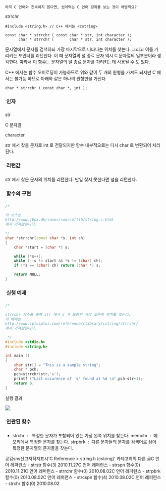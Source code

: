 

```warning
아직 C 언어와 친숙하지 않다면, 씹어먹는 C 언어 강좌를 보는 것이 어떻까요?

```


strrchr
```info
#include <string.h> // C++ 에서는 <cstring>

const char * strrchr ( const char * str, int character );
      char * strrchr (       char * str, int character );
```


문자열에서 문자를 검색하되 가장 마지막으로 나타나는 위치를 찾는다. 그리고 이를 가리키는 포인터를 리턴한다. 
이 때 문자열의 널 종료 문자 역시 C 문자열의 일부분이라 생각한다. 따라서 이 함수는 문자열의 널 종료 문자를 가리키는데 사용될 수 도 있다. 

C++ 에서는 함수 오버로딩이 가능하므로 위와 같이 두 개의 원형을 가져도 되지만 C 에서는 불가능 하므로 아래와 같은 하나의 원형만을 가진다.

```info
char * strrchr ( const char *, int );
```


###  인자
### 
str

C 문자열

character

str 에서 찾을 문자로 int 로 전달되지만 함수 내부적으로는 다시 char 로 변환되어 처리된다. 

###  리턴값
### 
str 에서 찾은 문자의 위치를 리턴한다. 만일 찾지 못한다면 널을 리턴한다. 

###  함수의 구현
### 
```cpp
/*

이 소스는
http://www.jbox.dk/sanos/source/lib/string.c.html
에서 가져왔습니다.

*/
char *strrchr(const char *s, int ch)
{
    char *start = (char *) s;

    while (*s++);
    while (--s != start && *s != (char) ch);
    if (*s == (char) ch) return (char *) s;

    return NULL;
}
```


###  실행 예제
### 


```cpp
/*

strrchr 함수를 통해 str 에서 s 가 포함된 가장 오른쪽 위치를 찾는다.
이 예제는
http://www.cplusplus.com/reference/clibrary/cstring/strrchr/
에서 가져왔습니다.

 */
#include <stdio.h>
#include <string.h>

int main ()
{
    char str[] = "This is a sample string";
    char * pch;
    pch=strrchr(str,'s');
    printf ("Last occurence of 's' found at %d \n",pch-str+1);
    return 0;
}
```


실행 결과

![](http://img1.daumcdn.net/thumb/R1920x0/?fname=http%3A%2F%2Fcfile5.uf.tistory.com%2Fimage%2F1132541D4C5629879BDA45)


###  연관된 함수
### 
* strchr  :   특정한 문자가 포함되어 있는 가장 왼쪽 위치를 찾는다. 
memchr  :  메모리에서 특정한 문자를 찾는다. 
strpbrk  :  다른 문자들의 문자를 검색어로 삼아 특정한 문자열의 문자들을 찾는다. 

공감sns신고저작자표시'C Reference > string.h (cstring)' 카테고리의 다른 글C 언어 레퍼런스 - strstr 함수(3)
2010.11.27C 언어 레퍼런스 - strspn 함수(0)
2010.11.21C 언어 레퍼런스 - strrchr 함수(0)
2010.08.02C 언어 레퍼런스 - strpbrk 함수(0)
2010.08.02C 언어 레퍼런스 - strcspn 함수(4)
2010.08.02C 언어 레퍼런스 - strchr 함수(0)
2010.08.02

